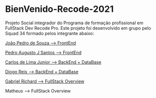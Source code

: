 # BienVenido-Recode-2021

Projeto Social integrador do Programa de formação profissional em FullStack Dev Recode Pro.
Este projeto foi desenvolvido em grupo pelo Squad 34 formado pelos integrante abaixo:

<p><a href="https://github.com/Pedrogsouza" target="_blank">João Pedro de Souza --> FrontEnd</a></p>
<p><a href="https://github.com/P728" target="_blank">Pedro Augusto J Santos --> FrontEnd</a></p>
<p><a href="https://github.com/CJBiohacker" target="_blank">Carlos de Lima Junior --> BackEnd + DataBase</a></p>
<p><a href="https://github.com/DiogaoRecode" target="_blank">Diogo Reis --> BackEnd + DataBase</a></p>
<p><a href="https://github.com/Gabriel-Richard" target="_blank">Gabriel Richard --> FullStack Overview</a></p>
<p>Matheus --> FullStack Overview</p>
